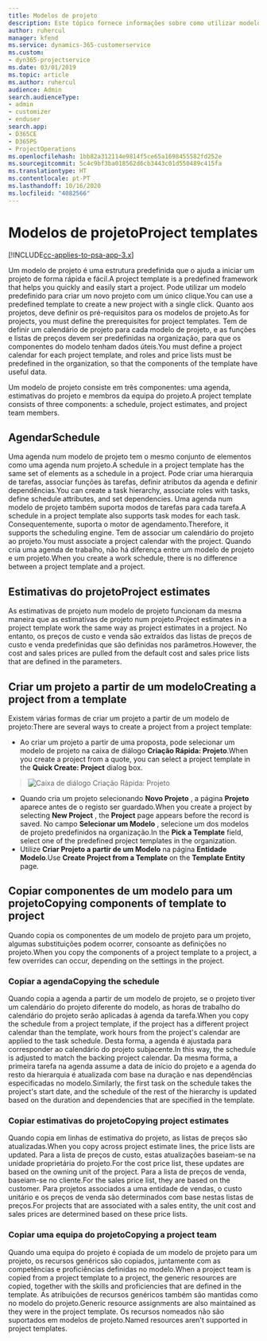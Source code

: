 ```yaml
---
title: Modelos de projeto
description: Este tópico fornece informações sobre como utilizar modelos de projeto para configuração rápida do projeto.
author: ruhercul
manager: kfend
ms.service: dynamics-365-customerservice
ms.custom:
- dyn365-projectservice
ms.date: 03/01/2019
ms.topic: article
ms.author: ruhercul
audience: Admin
search.audienceType:
- admin
- customizer
- enduser
search.app:
- D365CE
- D365PS
- ProjectOperations
ms.openlocfilehash: 1bb82a312114e9814f5ce65a1698455582fd252e
ms.sourcegitcommit: 5c4c9bf3ba018562d6cb3443c01d550489c415fa
ms.translationtype: HT
ms.contentlocale: pt-PT
ms.lasthandoff: 10/16/2020
ms.locfileid: "4082566"
---
```

# <a name="project-templates"></a><span data-ttu-id="989bf-103">Modelos de projeto</span><span class="sxs-lookup"><span data-stu-id="989bf-103">Project templates</span></span> 

[!INCLUDE[cc-applies-to-psa-app-3.x](../includes/cc-applies-to-psa-app-3x.md)]

<span data-ttu-id="989bf-104">Um modelo de projeto é uma estrutura predefinida que o ajuda a iniciar um projeto de forma rápida e fácil.</span><span class="sxs-lookup"><span data-stu-id="989bf-104">A project template is a predefined framework that helps you quickly and easily start a project.</span></span> <span data-ttu-id="989bf-105">Pode utilizar um modelo predefinido para criar um novo projeto com um único clique.</span><span class="sxs-lookup"><span data-stu-id="989bf-105">You can use a predefined template to create a new project with a single click.</span></span> <span data-ttu-id="989bf-106">Quanto aos projetos, deve definir os pré-requisitos para os modelos de projeto.</span><span class="sxs-lookup"><span data-stu-id="989bf-106">As for projects, you must define the prerequisites for project templates.</span></span> <span data-ttu-id="989bf-107">Tem de definir um calendário de projeto para cada modelo de projeto, e as funções e listas de preços devem ser predefinidas na organização, para que os componentes do modelo tenham dados úteis.</span><span class="sxs-lookup"><span data-stu-id="989bf-107">You must define a project calendar for each project template, and roles and price lists must be predefined in the organization, so that the components of the template have useful data.</span></span>

<span data-ttu-id="989bf-108">Um modelo de projeto consiste em três componentes: uma agenda, estimativas do projeto e membros da equipa do projeto.</span><span class="sxs-lookup"><span data-stu-id="989bf-108">A project template consists of three components: a schedule, project estimates, and project team members.</span></span>

## <a name="schedule"></a><span data-ttu-id="989bf-109">Agendar</span><span class="sxs-lookup"><span data-stu-id="989bf-109">Schedule</span></span>

<span data-ttu-id="989bf-110">Uma agenda num modelo de projeto tem o mesmo conjunto de elementos como uma agenda num projeto.</span><span class="sxs-lookup"><span data-stu-id="989bf-110">A schedule in a project template has the same set of elements as a schedule in a project.</span></span> <span data-ttu-id="989bf-111">Pode criar uma hierarquia de tarefas, associar funções às tarefas, definir atributos da agenda e definir dependências.</span><span class="sxs-lookup"><span data-stu-id="989bf-111">You can create a task hierarchy, associate roles with tasks, define schedule attributes, and set dependencies.</span></span> <span data-ttu-id="989bf-112">Uma agenda num modelo de projeto também suporta modos de tarefas para cada tarefa.</span><span class="sxs-lookup"><span data-stu-id="989bf-112">A schedule in a project template also supports task modes for each task.</span></span> <span data-ttu-id="989bf-113">Consequentemente, suporta o motor de agendamento.</span><span class="sxs-lookup"><span data-stu-id="989bf-113">Therefore, it supports the scheduling engine.</span></span> <span data-ttu-id="989bf-114">Tem de associar um calendário do projeto ao projeto.</span><span class="sxs-lookup"><span data-stu-id="989bf-114">You must associate a project calendar with the project.</span></span> <span data-ttu-id="989bf-115">Quando cria uma agenda de trabalho, não há diferença entre um modelo de projeto e um projeto.</span><span class="sxs-lookup"><span data-stu-id="989bf-115">When you create a work schedule, there is no difference between a project template and a project.</span></span>

## <a name="project-estimates"></a><span data-ttu-id="989bf-116">Estimativas do projeto</span><span class="sxs-lookup"><span data-stu-id="989bf-116">Project estimates</span></span>

<span data-ttu-id="989bf-117">As estimativas de projeto num modelo de projeto funcionam da mesma maneira que as estimativas de projeto num projeto.</span><span class="sxs-lookup"><span data-stu-id="989bf-117">Project estimates in a project template work the same way as project estimates in a project.</span></span> <span data-ttu-id="989bf-118">No entanto, os preços de custo e venda são extraídos das listas de preços de custo e venda predefinidas que são definidas nos parâmetros.</span><span class="sxs-lookup"><span data-stu-id="989bf-118">However, the cost and sales prices are pulled from the default cost and sales price lists that are defined in the parameters.</span></span>

## <a name="creating-a-project-from-a-template"></a><span data-ttu-id="989bf-119">Criar um projeto a partir de um modelo</span><span class="sxs-lookup"><span data-stu-id="989bf-119">Creating a project from a template</span></span>
 
<span data-ttu-id="989bf-120">Existem várias formas de criar um projeto a partir de um modelo de projeto:</span><span class="sxs-lookup"><span data-stu-id="989bf-120">There are several ways to create a project from a project template:</span></span>

- <span data-ttu-id="989bf-121">Ao criar um projeto a partir de uma proposta, pode selecionar um modelo de projeto na caixa de diálogo **Criação Rápida: Projeto**.</span><span class="sxs-lookup"><span data-stu-id="989bf-121">When you create a project from a quote, you can select a project template in the **Quick Create: Project** dialog box.</span></span>

> ![Caixa de diálogo Criação Rápida: Projeto](media/project-11.png)

- <span data-ttu-id="989bf-123">Quando cria um projeto selecionando **Novo Projeto** , a página **Projeto** aparece antes de o registo ser guardado.</span><span class="sxs-lookup"><span data-stu-id="989bf-123">When you create a project by selecting **New Project** , the **Project** page appears before the record is saved.</span></span> <span data-ttu-id="989bf-124">No campo **Selecionar um Modelo** , selecione um dos modelos de projeto predefinidos na organização.</span><span class="sxs-lookup"><span data-stu-id="989bf-124">In the **Pick a Template** field, select one of the predefined project templates in the organization.</span></span>
- <span data-ttu-id="989bf-125">Utilize **Criar Projeto a partir de um Modelo** na página **Entidade Modelo**.</span><span class="sxs-lookup"><span data-stu-id="989bf-125">Use **Create Project from a Template** on the **Template Entity** page.</span></span>

## <a name="copying-components-of-template-to-project"></a><span data-ttu-id="989bf-126">Copiar componentes de um modelo para um projeto</span><span class="sxs-lookup"><span data-stu-id="989bf-126">Copying components of template to project</span></span>

<span data-ttu-id="989bf-127">Quando copia os componentes de um modelo de projeto para um projeto, algumas substituições podem ocorrer, consoante as definições no projeto.</span><span class="sxs-lookup"><span data-stu-id="989bf-127">When you copy the components of a project template to a project, a few overrides can occur, depending on the settings in the project.</span></span>

### <a name="copying-the-schedule"></a><span data-ttu-id="989bf-128">Copiar a agenda</span><span class="sxs-lookup"><span data-stu-id="989bf-128">Copying the schedule</span></span>

<span data-ttu-id="989bf-129">Quando copia a agenda a partir de um modelo de projeto, se o projeto tiver um calendário do projeto diferente do modelo, as horas de trabalho do calendário do projeto serão aplicadas à agenda da tarefa.</span><span class="sxs-lookup"><span data-stu-id="989bf-129">When you copy the schedule from a project template, if the project has a different project calendar than the template, work hours from the project's calendar are applied to the task schedule.</span></span> <span data-ttu-id="989bf-130">Desta forma, a agenda é ajustada para corresponder ao calendário do projeto subjacente.</span><span class="sxs-lookup"><span data-stu-id="989bf-130">In this way, the schedule is adjusted to match the backing project calendar.</span></span> <span data-ttu-id="989bf-131">Da mesma forma, a primeira tarefa na agenda assume a data de início do projeto e a agenda do resto da hierarquia é atualizada com base na duração e nas dependências especificadas no modelo.</span><span class="sxs-lookup"><span data-stu-id="989bf-131">Similarly, the first task on the schedule takes the project's start date, and the schedule of the rest of the hierarchy is updated based on the duration and dependencies that are specified in the template.</span></span> 

### <a name="copying-project-estimates"></a><span data-ttu-id="989bf-132">Copiar estimativas do projeto</span><span class="sxs-lookup"><span data-stu-id="989bf-132">Copying project estimates</span></span> 

<span data-ttu-id="989bf-133">Quando copia em linhas de estimativa do projeto, as listas de preços são atualizadas.</span><span class="sxs-lookup"><span data-stu-id="989bf-133">When you copy across project estimate lines, the price lists are updated.</span></span> <span data-ttu-id="989bf-134">Para a lista de preços de custo, estas atualizações baseiam-se na unidade proprietária do projeto.</span><span class="sxs-lookup"><span data-stu-id="989bf-134">For the cost price list, these updates are based on the owning unit of the project.</span></span> <span data-ttu-id="989bf-135">Para a lista de preços de venda, baseiam-se no cliente.</span><span class="sxs-lookup"><span data-stu-id="989bf-135">For the sales price list, they are based on the customer.</span></span> <span data-ttu-id="989bf-136">Para projetos associados a uma entidade de vendas, o custo unitário e os preços de venda são determinados com base nestas listas de preços.</span><span class="sxs-lookup"><span data-stu-id="989bf-136">For projects that are associated with a sales entity, the unit cost and sales prices are determined based on these price lists.</span></span>

### <a name="copying-a-project-team"></a><span data-ttu-id="989bf-137">Copiar uma equipa do projeto</span><span class="sxs-lookup"><span data-stu-id="989bf-137">Copying a project team</span></span>

<span data-ttu-id="989bf-138">Quando uma equipa do projeto é copiada de um modelo de projeto para um projeto, os recursos genéricos são copiados, juntamente com as competências e proficiências definidas no modelo.</span><span class="sxs-lookup"><span data-stu-id="989bf-138">When a project team is copied from a project template to a project, the generic resources are copied, together with the skills and proficiencies that are defined in the template.</span></span> <span data-ttu-id="989bf-139">As atribuições de recursos genéricos também são mantidas como no modelo do projeto.</span><span class="sxs-lookup"><span data-stu-id="989bf-139">Generic resource assignments are also maintained as they were in the project template.</span></span> <span data-ttu-id="989bf-140">Os recursos nomeados não são suportados em modelos de projeto.</span><span class="sxs-lookup"><span data-stu-id="989bf-140">Named resources aren't supported in project templates.</span></span>
